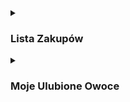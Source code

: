 <details>
<summary><h3>Lista Zakupów</h3></summary>
    <ul>
        <li>Mleko</li>
        <li>Chleb</li>
        <li>Jajka</li>
    </ul>
</details>


<details>
<summary><h3>Moje Ulubione Owoce</h3></summary>
    <ul>
        <li>Jabłka</li>
        <li>Banany
            <ul>
                <li>Dojrzałe</li>
                <li>Zielone</li>
            </ul>
        </li>
        <li>Pomarańcze</li>
    </ul>
</details>
